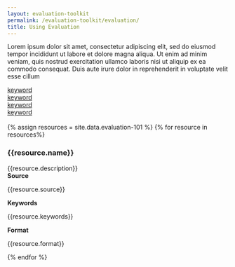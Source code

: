 ```yaml
---
layout: evaluation-toolkit
permalink: /evaluation-toolkit/evaluation/
title: Using Evaluation
---
```

<p>Lorem ipsum dolor sit amet, consectetur adipiscing elit, sed do eiusmod tempor incididunt ut labore et dolore magna aliqua. Ut enim ad minim veniam, quis nostrud exercitation ullamco laboris nisi ut aliquip ex ea commodo consequat. Duis aute irure dolor in reprehenderit in voluptate velit esse cillum</p>
<div class="grid-row grid-gap">
	<div class="grid-col-3 tablet:grid-col-3">
		<a class="usa-button btn-primary border-0 padding-left-6 padding-right-6" href="{{site.baseurl}}/about/" aria-label="keyword">keyword</a>
	</div>
	<div class="grid-col-3 tablet:grid-col-3">
		<a class="usa-button btn-primary border-0 padding-left-6 padding-right-6" href="{{site.baseurl}}/about/" aria-label="keyword">keyword</a>
	</div>
	<div class="grid-col-3 tablet:grid-col-3">
		<a class="usa-button btn-primary border-0 padding-left-6 padding-right-6" href="{{site.baseurl}}/about/" aria-label="keyword">keyword</a>
	</div>
	<div class="grid-col-3 tablet:grid-col-3">
		<a class="usa-button btn-primary border-0 padding-left-6 padding-right-6" href="{{site.baseurl}}/about/" aria-label="keyword">keyword</a>
	</div>
</div>
<br>
{% assign resources = site.data.evaluation-101 %}
{% for resource in resources%}
<div class="event-card padding-bottom-3 margin-top-1">
	<div class="grid-row clearfix shadow-5 radius-lg bg-white padding-2 flex-align-center">
		<div class="tablet:grid-col-12">
			<h3 class="title text-no-underline">{{resource.name}}</h3>
			<div class="text-base margin-bottom-1">
				<div class="margin-top-neg-105">
					{{resource.description}}
				</div>
			</div>
		</div>
		<div class="grid-row tablet:grid-col-12">
			<div class="grid-col-4 tablet:grid-col-4">
			<strong>Source</strong>
			<p class="margin-top-0">{{resource.source}}</p>
			</div>
			<div class="grid-col-4 tablet:grid-col-4">
			<strong>Keywords</strong>
			<p class="margin-top-0">{{resource.keywords}}</p>
			</div>
			<div class="grid-col-4 tablet:grid-col-4">
			<strong>Format</strong>
			<p class="margin-top-0">{{resource.format}}</p>
			</div>
		</div>
	</div>
</div>
{% endfor %}